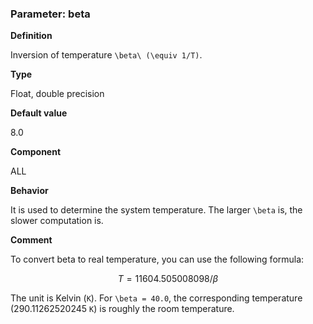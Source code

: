 ### Parameter: beta

**Definition**

Inversion of temperature ``\beta\ (\equiv 1/T)``.

**Type**

Float, double precision

**Default value**

8.0

**Component**

ALL

**Behavior**

It is used to determine the system temperature. The larger ``\beta`` is, the slower computation is.

**Comment**

To convert beta to real temperature, you can use the following formula:

```math
T = 11604.505008098 / \beta
```

The unit is Kelvin (``K``). For ``\beta = 40.0``, the corresponding temperature (290.11262520245 ``K``) is roughly the room temperature.
